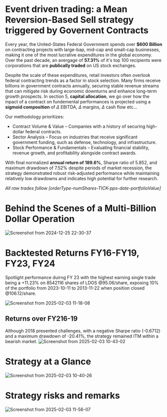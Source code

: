 # Event driven trading: a Mean Reversion-Based Sell strategy triggered by Governent Contracts
Every year, the United-States Federal Government spends over **$600 Billion** on contracting projects with large-bap, mid-cap and small-cap businesses, making it one of the most lucrative expenditures in the global economy. Over the past decade, an avergage of **57.31%** of it's top 100 recipients were corporations that are **publically traded** on US stock exchanges. 

Despite the scale of these expenditures, retail investors often overlook federal contracting trends as a factor in stock selection. Many firms receive billions in government contracts annually, securing stable revenue streams that can mitigate risk during economic downturns and enhance long-term growth prospects. In section 5, **capital allocation**, we go over how the inpact of a contract on fundemental performances is projected using a **sigmoid composition** of $\Delta$ EBITDA, $\Delta$ margins, $\Delta$ cash flow etc... 

Our methodology prioritizes:

- Contract Volume & Value – Companies with a history of securing high-dollar federal contracts.
- Sector Analysis – Focus on industries that receive significant government funding, such as defense, technology, and infrastructure.
- Stock Performance & Fundamentals – Evaluating financial stability, revenue growth, and profitability alongside contract awards.

With final normalized **annual return of 189.6%**, Sharpe ratio of 5.852, and maximum drawdown of 7.52% despite periods of market recession, the strategy demonstrated robust risk-adjusted performance while maintaining relatively low drawdowns and indicates high potential for further research.

*All raw trades follow [orderType-numShares-TICK-pps-date-portfolioValue]* 

# Behind the Scenes of a Multi-Billion Dollar Operation 
![Screenshot from 2024-12-25 22-30-37](https://github.com/user-attachments/assets/7d77d509-43d3-443f-8833-83c3691804a8)

# Backtested Returns FY16-FY19, FY23, FY24 
Spotlight performance duirng FY 23 with the highest earning single trade being a +11.23% on 8542116 shares of LDOS @95.06/share, exposing 10% of the portfolio from 2023-10-11 to 2013-11-22 when position closed @106.12/share.

![Screenshot from 2025-02-03 11-18-08](https://github.com/user-attachments/assets/6a41d91d-423b-4033-ba90-e4334e740e09)

## Returns over FY216-19
Although 2018 presented challenges, with a negative Sharpe ratio (-0.6712) and a maximum drawdown of -20.41%, the strategy remained ITM within a bearish market.
![Screenshot from 2025-02-03 10-43-02](https://github.com/user-attachments/assets/a4008c6e-a9ba-4a24-8811-4dc4a8c45e9a)

# Strategy at a Glance 
![Screenshot from 2025-02-03 10-40-26](https://github.com/user-attachments/assets/6f6047b0-8981-4feb-8430-2a1892137ebb)

# Strategy risks and remarks
![Screenshot from 2025-02-03 11-56-07](https://github.com/user-attachments/assets/2b139f27-1fb8-4c04-93ed-287dd96e5dc4)



